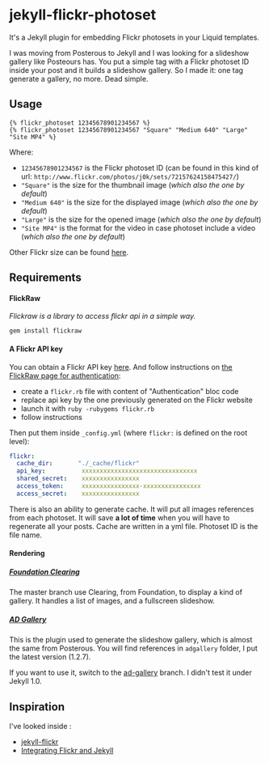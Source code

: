 # jekyll-flickr-photoset

It's a Jekyll plugin for embedding Flickr photosets in your Liquid templates.

I was moving from Posterous to Jekyll and I was looking for a slideshow gallery like Posteours has. You put a simple tag with a Flickr photoset ID inside your post and it builds a slideshow gallery. So I made it: one tag generate a gallery, no more. Dead simple.

## Usage

```
{% flickr_photoset 12345678901234567 %}
{% flickr_photoset 12345678901234567 "Square" "Medium 640" "Large" "Site MP4" %}
```

Where:

- `12345678901234567` is the Flickr photoset ID (can be found in this kind of url: `http://www.flickr.com/photos/j0k/sets/72157624158475427/`)
- `"Square"` is the size for the thumbnail image (*which also the one by default*)
- `"Medium 640"` is the size for the displayed image (*which also the one by default*)
- `"Large"` is the size for the opened image (*which also the one by default*)
- `"Site MP4"` is the format for the video in case photoset include a video (*which also the one by default*)

Other Flickr size can be found [here](http://www.flickr.com/services/api/flickr.photos.getSizes.html).

## Requirements

#### FlickRaw

*Flickraw is a library to access flickr api in a simple way.*

```
gem install flickraw
```

#### A Flickr API key

You can obtain a Flickr API key [here](http://www.flickr.com/services/apps/create/).
And follow instructions on [the FlickRaw page for authentication](http://hanklords.github.com/flickraw/):

  - create a `flickr.rb` file with content of "Authentication" bloc code
  - replace api key by the one previously generated on the Flickr website
  - launch it with `ruby -rubygems flickr.rb`
  - follow instructions

Then put them inside `_config.yml` (where `flickr:` is defined on the root level):

```yaml
flickr:
  cache_dir:       "./_cache/flickr"
  api_key:          xxxxxxxxxxxxxxxxxxxxxxxxxxxxxxxx
  shared_secret:    xxxxxxxxxxxxxxxx
  access_token:     xxxxxxxxxxxxxxxx-xxxxxxxxxxxxxxxx
  access_secret:    xxxxxxxxxxxxxxxx
```

There is also an ability to generate cache. It will put all images references from each photoset. It will save **a lot of time** when you will have to regenerate all your posts. Cache are written in a yml file. Photoset ID is the file name.

#### Rendering

##### [Foundation Clearing](http://foundation.zurb.com/docs/components/clearing.html)

The master branch use Clearing, from Foundation, to display a kind of gallery. It handles a list of images, and a fullscreen slideshow.

##### [AD Gallery](http://adgallery.codeplex.com/)

This is the plugin used to generate the slideshow gallery, which is almost the same from Posterous. You will find references in `adgallery` folder, I put the latest version (1.2.7).

If you want to use it, switch to the [ad-gallery](https://github.com/j0k3r/jekyll-flickr-photoset/tree/ad-gallery) branch. I didn't test it under Jekyll 1.0.

## Inspiration

I've looked inside :

- [jekyll-flickr](https://github.com/cnunciato/jekyll-flickr)
- [Integrating Flickr and Jekyll](http://www.marran.com/tech/integrating-flickr-and-jekyll/)
